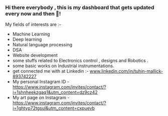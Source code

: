 ### Hi there everybody , this is my dashboard that gets updated every now and then 🤪!

My fields of interests are :-

- Machine Learning
- Deep learning
- Natural language processing
- DSA
- Website development
- some stuffs related to Electronics control , designs and Robotics .
- some basic works on Industrial instrumentations.
- get connected me with at Linkedin :- www.linkedin.com/in/tuhin-mallick-893742227
- My personal Instagram ID - https://www.instagram.com/invites/contact/?i=1shnheekzgaq1&utm_content=dz9cz42
- My art page on Instagram - https://www.instagram.com/invites/contact/?i=1ghtyp72tgsul&utm_content=cxpuevb
